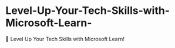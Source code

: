 # Level-Up-Your-Tech-Skills-with-Microsoft-Learn-
🚀 Level Up Your Tech Skills with Microsoft Learn!
